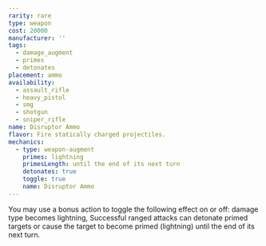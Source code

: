 ```yaml
---
rarity: rare
type: weapon
cost: 20000
manufacturer: ''
tags:
  - damage_augment
  - primes
  - detonates
placement: ammo
availability:
  - assault_rifle
  - heavy_pistol
  - smg
  - shotgun
  - sniper_rifle
name: Disruptor Ammo
flavor: Fire statically charged projectiles.
mechanics:
  - type: weapon-augment
    primes: lightning
    primesLength: until the end of its next turn
    detonates: true
    toggle: true
    name: Disruptor Ammo
---
```

You may use a bonus action to toggle the following effect on or off: damage type becomes lightning, Successful ranged attacks can detonate primed targets or cause the target to become primed (lightning) until the end of its next turn.
